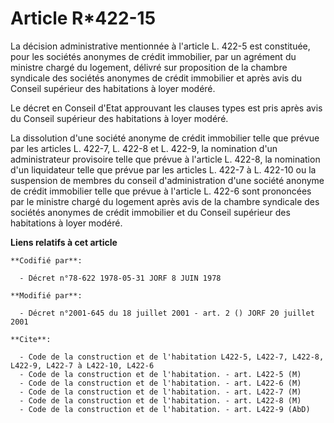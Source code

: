 # Article R*422-15

La décision administrative mentionnée à l'article L. 422-5 est constituée, pour les sociétés anonymes de crédit immobilier,
par un agrément du ministre chargé du logement, délivré sur proposition de la chambre syndicale des sociétés anonymes de
crédit immobilier et après avis du Conseil supérieur des habitations à loyer modéré.

Le décret en Conseil d'Etat approuvant les clauses types est pris après avis du Conseil supérieur des habitations à loyer
modéré.

La dissolution d'une société anonyme de crédit immobilier telle que prévue par les articles L. 422-7, L. 422-8 et L. 422-9,
la nomination d'un administrateur provisoire telle que prévue à l'article L. 422-8, la nomination d'un liquidateur telle que
prévue par les articles L. 422-7 à L. 422-10 ou la suspension de membres du conseil d'administration d'une société anonyme de
crédit immobilier telle que prévue à l'article L. 422-6 sont prononcées par le ministre chargé du logement après avis de la
chambre syndicale des sociétés anonymes de crédit immobilier et du Conseil supérieur des habitations à loyer modéré.

**Liens relatifs à cet article**

	**Codifié par**:

	  - Décret n°78-622 1978-05-31 JORF 8 JUIN 1978

	**Modifié par**:

	  - Décret n°2001-645 du 18 juillet 2001 - art. 2 () JORF 20 juillet 2001

	**Cite**:

	  - Code de la construction et de l'habitation L422-5, L422-7, L422-8, L422-9, L422-7 à L422-10, L422-6
	  - Code de la construction et de l'habitation. - art. L422-5 (M)
	  - Code de la construction et de l'habitation. - art. L422-6 (M)
	  - Code de la construction et de l'habitation. - art. L422-7 (M)
	  - Code de la construction et de l'habitation. - art. L422-8 (M)
	  - Code de la construction et de l'habitation. - art. L422-9 (AbD)
